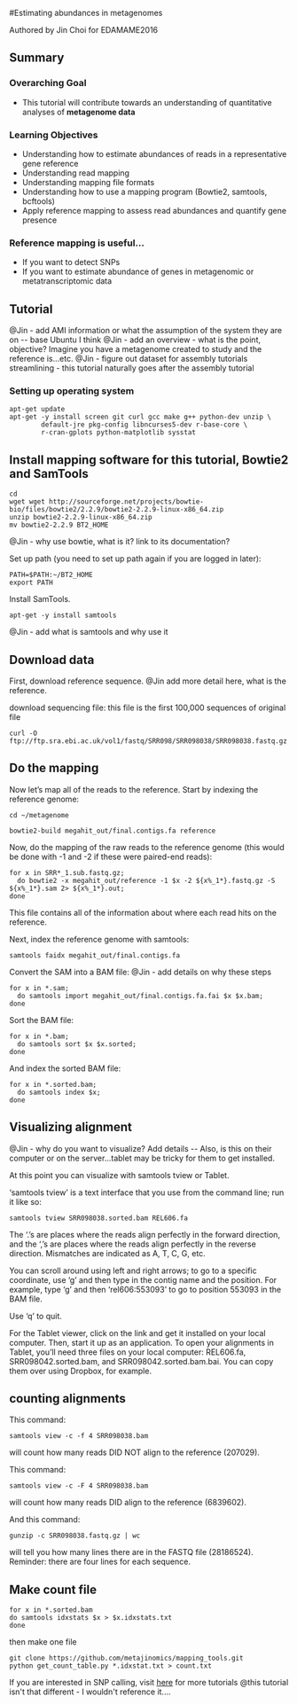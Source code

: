 #Estimating abundances in metagenomes

Authored by Jin Choi for EDAMAME2016 

## Summary

### Overarching Goal
* This tutorial will contribute towards an understanding of quantitative analyses of **metagenome data**

### Learning Objectives
* Understanding how to estimate abundances of reads in a representative gene reference
* Understanding read mapping
* Understanding mapping file formats
* Understanding how to use a mapping program (Bowtie2, samtools, bcftools)
* Apply reference mapping to assess read abundances and quantify gene presence

### Reference mapping is useful... 
* If you want to detect SNPs
* If you want to estimate abundance of genes in metagenomic or metatranscriptomic data

## Tutorial

@Jin - add AMI information or what the assumption of the system they are on -- base Ubuntu I think
@Jin - add an overview - what is the point, objective?  Imagine you have a metagenome created to study and the reference is...etc.
@Jin - figure out dataset for assembly tutorials streamlining - this tutorial naturally goes after the assembly tutorial

### Setting up operating system
```
apt-get update
apt-get -y install screen git curl gcc make g++ python-dev unzip \
        default-jre pkg-config libncurses5-dev r-base-core \
        r-cran-gplots python-matplotlib sysstat
```

## Install mapping software for this tutorial, Bowtie2 and SamTools
```
cd 
wget wget http://sourceforge.net/projects/bowtie-bio/files/bowtie2/2.2.9/bowtie2-2.2.9-linux-x86_64.zip
unzip bowtie2-2.2.9-linux-x86_64.zip
mv bowtie2-2.2.9 BT2_HOME
```
@Jin - why use bowtie, what is it?  link to its documentation?

Set up path (you need to set up path again if you are logged in later):
```
PATH=$PATH:~/BT2_HOME
export PATH
```

Install SamTools.  
```
apt-get -y install samtools
```
@Jin - add what is samtools and why use it

## Download data
First, download reference sequence.  @Jin add more detail here, what is the reference.

download sequencing file: this file is the first 100,000 sequences of original file
```
curl -O ftp://ftp.sra.ebi.ac.uk/vol1/fastq/SRR098/SRR098038/SRR098038.fastq.gz
```

## Do the mapping
Now let’s map all of the reads to the reference. Start by indexing the reference genome:
```
cd ~/metagenome

bowtie2-build megahit_out/final.contigs.fa reference

```
Now, do the mapping of the raw reads to the reference genome (this would be done with -1 and -2 if these were paired-end reads):
```
for x in SRR*_1.sub.fastq.gz;
  do bowtie2 -x megahit_out/reference -1 $x -2 ${x%_1*}.fastq.gz -S ${x%_1*}.sam 2> ${x%_1*}.out;
done
```

This file contains all of the information about where each read hits on the reference.

Next, index the reference genome with samtools:

```
samtools faidx megahit_out/final.contigs.fa
```

Convert the SAM into a BAM file:
@Jin - add details on why these steps

```
for x in *.sam;
  do samtools import megahit_out/final.contigs.fa.fai $x $x.bam;
done
```

Sort the BAM file:
```
for x in *.bam;
  do samtools sort $x $x.sorted;
done
```

And index the sorted BAM file:
```
for x in *.sorted.bam;
  do samtools index $x;
done
```

## Visualizing alignment
@Jin - why do you want to visualize? Add details -- Also, is this on their computer or on the server...tablet may be tricky for them to get installed.
 
At this point you can visualize with samtools tview or Tablet.

‘samtools tview’ is a text interface that you use from the command line; run it like so:
```
samtools tview SRR098038.sorted.bam REL606.fa
```
The ‘.’s are places where the reads align perfectly in the forward direction, and the ‘,’s are places where the reads align perfectly in the reverse direction. Mismatches are indicated as A, T, C, G, etc.

You can scroll around using left and right arrows; to go to a specific coordinate, use ‘g’ and then type in the contig name and the position. For example, type ‘g’ and then ‘rel606:553093<ENTER>’ to go to position 553093 in the BAM file.

Use ‘q’ to quit.

For the Tablet viewer, click on the link and get it installed on your local computer. Then, start it up as an application. To open your alignments in Tablet, you’ll need three files on your local computer: REL606.fa, SRR098042.sorted.bam, and SRR098042.sorted.bam.bai. You can copy them over using Dropbox, for example.
## counting alignments
This command:
```
samtools view -c -f 4 SRR098038.bam
```
will count how many reads DID NOT align to the reference (207029).

This command:

```
samtools view -c -F 4 SRR098038.bam
```
will count how many reads DID align to the reference (6839602).

And this command:

```
gunzip -c SRR098038.fastq.gz | wc
```

will tell you how many lines there are in the FASTQ file (28186524). Reminder: there are four lines for each sequence.

## Make count file

```
for x in *.sorted.bam
do samtools idxstats $x > $x.idxstats.txt
done
```
then make one file
```
git clone https://github.com/metajinomics/mapping_tools.git
python get_count_table.py *.idxstat.txt > count.txt
```



If you are interested in SNP calling, visit [here](https://github.com/metajinomics/tutorials_en/blob/gh-pages/metagenome/counting-abundance-with-mapped-reads.md) for more tutorials
@this tutorial isn't that different - I wouldn't reference it....
